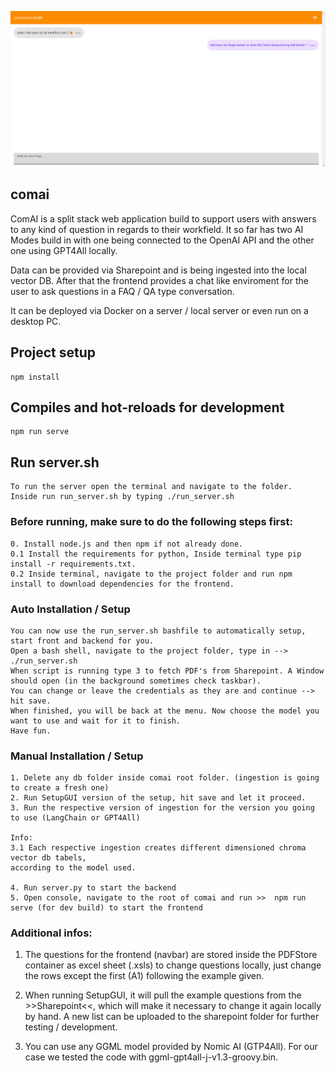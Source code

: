 ![ScreenShot](https://github.com/MertUzeken/AIProject/blob/main/comai/Frontend.png)

## comai
ComAI is a split stack web application build to support users with answers to any kind of question in regards to their workfield.
It so far has two AI Modes build in with one being connected to the OpenAI API and the other one using GPT4All locally.

Data can be provided via Sharepoint and is being ingested into the local vector DB.
After that the frontend provides a chat like enviroment for the user to ask questions in a FAQ / QA type conversation.

It can be deployed via Docker on a server / local server or even run on a desktop PC.

## Project setup
```
npm install
```

## Compiles and hot-reloads for development
```
npm run serve
```
## Run server.sh
```
To run the server open the terminal and navigate to the folder.
Inside run run_server.sh by typing ./run_server.sh
```


### Before running, make sure to do the following steps first:
```
0. Install node.js and then npm if not already done. 
0.1 Install the requirements for python, Inside terminal type pip install -r requirements.txt.
0.2 Inside terminal, navigate to the project folder and run npm install to download dependencies for the frontend.
```
### Auto Installation / Setup
```
You can now use the run_server.sh bashfile to automatically setup, start front and backend for you.
Open a bash shell, navigate to the project folder, type in --> ./run_server.sh
When script is running type 3 to fetch PDF's from Sharepoint. A Window should open (in the background sometimes check taskbar).
You can change or leave the credentials as they are and continue --> hit save.
When finished, you will be back at the menu. Now choose the model you want to use and wait for it to finish.
Have fun.
```
### Manual Installation / Setup
```
1. Delete any db folder inside comai root folder. (ingestion is going to create a fresh one)
2. Run SetupGUI version of the setup, hit save and let it proceed.
3. Run the respective version of ingestion for the version you going to use (LangChain or GPT4All)

Info:
3.1 Each respective ingestion creates different dimensioned chroma vector db tabels, 
according to the model used.

4. Run server.py to start the backend
5. Open console, navigate to the root of comai and run >>  npm run serve (for dev build) to start the frontend
```

### Additional infos:
1. The questions for the frontend (navbar) are stored inside the PDFStore container as excel sheet (.xsls)
to change questions locally, just change the rows except the first (A1) following the example given.

2. When running SetupGUI, it will pull the example questions from the >>Sharepoint<<, which will make it necessary to change it again locally by hand.
A new list can be uploaded to the sharepoint folder for further testing / development.

3. You can use any GGML model provided by Nomic AI (GTP4All). For our case we tested the code with ggml-gpt4all-j-v1.3-groovy.bin.





